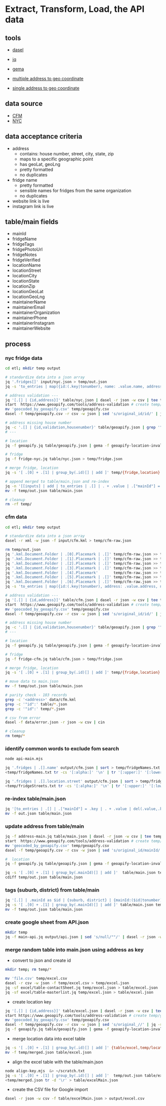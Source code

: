 # Extract, Transform, Load, the API data

## tools

- [dasel](https://daseldocs.tomwright.me/)
- [jq](https://stedolan.github.io/jq/manual/v1.6/)
- [gema](http://gema.sourceforge.net/new/index.shtml)

- [multiple address to geo coordinate](https://www.geoapify.com/tools/address-validation)
- [single address to geo coordinate](https://www.latlong.net/convert-address-to-lat-long.html)

## data source

- [CFM](https://tinyurl.com/communityfridges)
- [NYC](https://nycfridge.com/)

## data acceptance criteria

- address
  - contains: house number, street, city, state, zip
  - maps to a specific geographic point
  - has geoLat, geoLng
  - pretty formatted
  - no duplicates
- fridge name
  - pretty formatted
  - sensible names for fridges from the same organization
  - no duplicates
- website link is live
- instagram link is live

## table/main fields

- mainId
- fridgeName
- fridgeTags
- fridgePhotoUrl
- fridgeNotes
- fridgeVerified
- locationName
- locationStreet
- locationCity
- locationState
- locationZip
- locationGeoLat
- locationGeoLng
- maintainerName
- maintainerEmail
- maintainerOrganization
- maintainerPhone
- maintainerInstagram
- maintainerWebsite

## process

### nyc fridge data

```bash
cd etl; mkdir temp output

# standardize data into a json array
jq '.fridges[]' input/nyc.json > temp/out.json
jq -s 'to_entries | map({id:(.key|tonumber), name: .value.name, address: (.value.location | .street + ", " + .city + ", " + .state + " " + .zip), instagram: .value.instagram })' temp/out.json > table/nyc.json

# address validation ---
jq '[.[] | {id,address}]' table/nyc.json | dasel -r json -w csv | tee temp/address.csv | cin
start  https://www.geoapify.com/tools/address-validation # create temp/geoapify.csv
mv 'geocoded_by_geoapify.csv' temp/geoapify.csv
dasel -f temp/geoapify.csv -r csv -w json | sed 's/original_id/id/' | jq -s '.' > table/geoapify.json

# address missing house number
jq -c '.[] | {id,validation,housenumber}' table/geoapify.json | grep '"housenumber":""' > temp/error.json
# ---

# location
jq -f geoapify.jq table/geoapify.json | gema -f geoapify-location-invalid.pat > temp/location.json

# fridge
jq -f fridge-nyc.jq table/nyc.json > temp/fridge.json

# merge fridge, location
jq -s '[ .[0] + .[1] | group_by(.id)[] | add ]' temp/{fridge,location}.json > temp/merged.json

# append merged to table/main.json and re-index
jq -n '[[inputs] | add | to_entries | .[] | . + .value | .["mainId"] = .key | del(.value,.key,.id)]' table/main.json temp/merged.json > temp/out.json
mv -f temp/out.json table/main.json

# cleanup
rm -rf temp/
```

### cfm data

```bash
cd etl; mkdir temp output

# standardize data into a json array
dasel -r xml -w json -f input/cfm.kml > temp/cfm-raw.json

rm temp/out.json
jq '.kml.Document.Folder | .[0].Placemark | .[]' temp/cfm-raw.json >> temp/out.json
jq '.kml.Document.Folder | .[1].Placemark | .[]' temp/cfm-raw.json >> temp/out.json
jq '.kml.Document.Folder | .[2].Placemark | .[]' temp/cfm-raw.json >> temp/out.json
jq '.kml.Document.Folder | .[3].Placemark | .[]' temp/cfm-raw.json >> temp/out.json
jq '.kml.Document.Folder | .[4].Placemark'       temp/cfm-raw.json >> temp/out.json
jq '.kml.Document.Folder | .[5].Placemark | .[]' temp/cfm-raw.json >> temp/out.json
jq '.kml.Document.Folder | .[6].Placemark | .[]' temp/cfm-raw.json >> temp/out.json
jq -s 'to_entries | map({id:(.key|tonumber), address: .value.address, name: .value.name, data: .value.ExtendedData.Data})' temp/out.json > table/cfm.json

# address validation ---
jq '[.[] | {id,address}]' table/cfm.json | dasel -r json -w csv | tee temp/address.csv | cin
start  https://www.geoapify.com/tools/address-validation # create temp/geoapify.csv
mv 'geocoded_by_geoapify.csv' temp/geoapify.csv
dasel -f temp/geoapify.csv -r csv -w json | sed 's/original_id/id/' | jq -s '.' > table/geoapify.json

# address missing house number
jq -c '.[] | {id,validation,housenumber}' table/geoapify.json | grep '"housenumber":""' > data/error.json
# ---

# location
jq -f geoapify.jq table/geoapify.json | gema -f geoapify-location-invalid.pat > temp/location.json

# fridge
jq -f fridge-cfm.jq table/cfm.json > temp/fridge.json

# merge fridge, location
jq -s '[ .[0] + .[1] | group_by(.id)[] | add ]' temp/{fridge,location}.json > temp/out.json

# move data to main.json
mv -f temp/out.json table/main.json

# parity check - 103 records
grep -c '<address>' data/cfm.kml
grep -c '"id":' table/*.json
grep -c '"id":' temp/*.json

# csv from error
dasel -f data/error.json -r json -w csv | cin

# cleanup
rm temp/*
```

### identify common words to exclude fom search

```bash
node api-main.mjs

jq '.fridges | .[].name' output/cfm.json | sort > temp/fridgeNames.txt
<temp/fridgeNames.txt tr -cs '[:alpha:]' '\n' | tr '[:upper:]' '[:lower:]' | sort | uniq -c | sort > temp/fridgeNamesCount.txt

jq '.fridges | .[].location.street' output/cfm.json | sort > temp/fridgeStreets.txt
<temp/fridgeStreets.txt tr -cs '[:alpha:]' '\n' | tr '[:upper:]' '[:lower:]' | sort | uniq -c | sort > temp/fridgeStreetsCount.txt
```

### re-index table/main.json

```bash
jq '[to_entries | .[] | .["mainId"] = .key | . + .value | del(.value,.key,.id)]' table/main.json > out.json
mv -f out.json table/main.json
```

### update address from table/main

```bash
jq -f address-main.jq table/main.json | dasel -r json -w csv | tee temp/address.csv | cin
start  https://www.geoapify.com/tools/address-validation # create temp/geoapify.csv
mv 'geocoded_by_geoapify.csv' temp/geoapify.csv
dasel -f temp/geoapify.csv -r csv -w json | sed 's/original_id/mainId/' | jq -s '.' > table/geoapify.json

#  location
jq -f geoapify.jq table/geoapify.json | gema -f geoapify-location-invalid.pat > temp/location.json

jq -s '[ .[0] + .[1] | group_by(.mainId)[] | add ]'  table/main.json temp/location.json > temp/out.json
cdiff temp/out.json table/main.json
```

### tags (suburb, district) from table/main

```bash
jq '[.[] | .mainId as $id | {suburb, district} | {mainId:($id|tonumber), fridgeTags: [.[]]}]' table/geoapify.json > temp/tag-location.json
jq -s '[ .[0] + .[1] | group_by(.mainId)[] | add ]' table/main.json temp/tag-location.json > temp/out.json
mv -f temp/out.json table/main.json
```

### create google sheet from API.json

```bash
mkdir temp
jq -f main-api.jq output/api.json | sed 's/null/""/' | dasel -r json -w csv > temp/api.csv
```

### merge random table into main.json using address as key

- convert to json and create id

```bash
mkdir temp; rm temp/*

mv 'file.csv' temp/excel.csv
dasel -r csv -w json -f temp/excel.csv > temp/excel.json
jq -sf excel/table-contactSheet.jq temp/excel.json > table/excel.json
jq -sf excel/table-masterlist.jq temp/excel.json > table/excel.json
```

- create location key

```bash
jq '[.[] | {id,address}]' table/excel.json | dasel -r json -w csv | tee temp/address.csv | cin
start https://www.geoapify.com/tools/address-validation # create temp/geoapify.csv
mv 'geocoded_by_geoapify.csv' temp/geoapify.csv
dasel -f temp/geoapify.csv -r csv -w json | sed 's/original_//' | jq -s '.' > table/geoapify.json
jq -f geoapify.jq table/geoapify.json | gema -f geoapify-location-invalid.pat > temp/location.json
```

- merge location data into excel table

```bash
jq -s '[ .[0] + .[1] | group_by(.id)[] | add ]' {table/excel,temp/location}.json > temp/merged.json
mv -f temp/merged.json table/excel.json
```

- align the excel table with the table/main.json

```bash
node align-key.mjs  &> ~/scratch.txt
jq -s '[ .[0] + .[1] | group_by(.id)[] | add ]'  temp/out.json table/excelMain.json > temp/merged.json
<temp/merged.json tr -d '\r' > table/excelMain.json
```

- create the CSV file for Google import

```bash
dasel -r json -w csv -f table/excelMain.json > output/excel.csv
```
